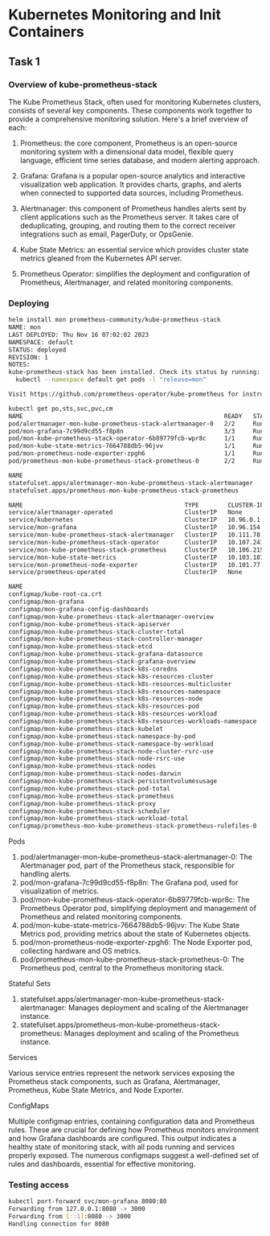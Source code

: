 # Kubernetes Monitoring and Init Containers

## Task 1

### Overview of kube-prometheus-stack

The Kube Prometheus Stack, often used for monitoring Kubernetes clusters, consists of several key components. These components work together to provide a comprehensive monitoring solution. Here's a brief overview of each:

1. Prometheus: the core component, Prometheus is an open-source monitoring system with a dimensional data model, flexible query language, efficient time series database, and modern alerting approach.

2. Grafana: Grafana is a popular open-source analytics and interactive visualization web application. It provides charts, graphs, and alerts when connected to supported data sources, including Prometheus.

3. Alertmanager: this component of Prometheus handles alerts sent by client applications such as the Prometheus server. It takes care of deduplicating, grouping, and routing them to the correct receiver integrations such as email, PagerDuty, or OpsGenie.

4. Kube State Metrics: an essential service which provides cluster state metrics gleaned from the Kubernetes API server.

5. Prometheus Operator: simplifies the deployment and configuration of Prometheus, Alertmanager, and related monitoring components.

### Deploying

```bash
helm install mon prometheus-community/kube-prometheus-stack
NAME: mon
LAST DEPLOYED: Thu Nov 16 07:02:02 2023
NAMESPACE: default
STATUS: deployed
REVISION: 1
NOTES:
kube-prometheus-stack has been installed. Check its status by running:
  kubectl --namespace default get pods -l "release=mon"

Visit https://github.com/prometheus-operator/kube-prometheus for instructions on how to create & configure Alertmanager and Prometheus instances using the Operator.
```

```bash
kubectl get po,sts,svc,pvc,cm
NAME                                                        READY   STATUS    RESTARTS        AGE
pod/alertmanager-mon-kube-prometheus-stack-alertmanager-0   2/2     Running   0               5m42s
pod/mon-grafana-7c99d9cd55-f8p8n                            3/3     Running   3 (2m14s ago)   6m35s
pod/mon-kube-prometheus-stack-operator-6b89779fcb-wpr8c     1/1     Running   0               6m35s
pod/mon-kube-state-metrics-7664788db5-96jvv                 1/1     Running   0               6m35s
pod/mon-prometheus-node-exporter-zpgh6                      1/1     Running   0               6m35s
pod/prometheus-mon-kube-prometheus-stack-prometheus-0       2/2     Running   0               5m41s

NAME                                                                   READY   AGE
statefulset.apps/alertmanager-mon-kube-prometheus-stack-alertmanager   1/1     5m42s
statefulset.apps/prometheus-mon-kube-prometheus-stack-prometheus       1/1     5m42s

NAME                                             TYPE        CLUSTER-IP       EXTERNAL-IP   PORT(S)                      AGE
service/alertmanager-operated                    ClusterIP   None             <none>        9093/TCP,9094/TCP,9094/UDP   5m42s
service/kubernetes                               ClusterIP   10.96.0.1        <none>        443/TCP                      8m19s
service/mon-grafana                              ClusterIP   10.96.154.26     <none>        80/TCP                       6m36s
service/mon-kube-prometheus-stack-alertmanager   ClusterIP   10.111.78.238    <none>        9093/TCP,8080/TCP            6m36s
service/mon-kube-prometheus-stack-operator       ClusterIP   10.107.241.225   <none>        443/TCP                      6m36s
service/mon-kube-prometheus-stack-prometheus     ClusterIP   10.106.215.190   <none>        9090/TCP,8080/TCP            6m36s
service/mon-kube-state-metrics                   ClusterIP   10.103.187.163   <none>        8080/TCP                     6m36s
service/mon-prometheus-node-exporter             ClusterIP   10.101.77.175    <none>        9100/TCP                     6m35s
service/prometheus-operated                      ClusterIP   None             <none>        9090/TCP                     5m42s

NAME                                                                    DATA   AGE
configmap/kube-root-ca.crt                                              1      8m4s
configmap/mon-grafana                                                   1      6m36s
configmap/mon-grafana-config-dashboards                                 1      6m36s
configmap/mon-kube-prometheus-stack-alertmanager-overview               1      6m36s
configmap/mon-kube-prometheus-stack-apiserver                           1      6m36s
configmap/mon-kube-prometheus-stack-cluster-total                       1      6m36s
configmap/mon-kube-prometheus-stack-controller-manager                  1      6m36s
configmap/mon-kube-prometheus-stack-etcd                                1      6m36s
configmap/mon-kube-prometheus-stack-grafana-datasource                  1      6m36s
configmap/mon-kube-prometheus-stack-grafana-overview                    1      6m36s
configmap/mon-kube-prometheus-stack-k8s-coredns                         1      6m36s
configmap/mon-kube-prometheus-stack-k8s-resources-cluster               1      6m36s
configmap/mon-kube-prometheus-stack-k8s-resources-multicluster          1      6m36s
configmap/mon-kube-prometheus-stack-k8s-resources-namespace             1      6m36s
configmap/mon-kube-prometheus-stack-k8s-resources-node                  1      6m36s
configmap/mon-kube-prometheus-stack-k8s-resources-pod                   1      6m36s
configmap/mon-kube-prometheus-stack-k8s-resources-workload              1      6m36s
configmap/mon-kube-prometheus-stack-k8s-resources-workloads-namespace   1      6m36s
configmap/mon-kube-prometheus-stack-kubelet                             1      6m36s
configmap/mon-kube-prometheus-stack-namespace-by-pod                    1      6m36s
configmap/mon-kube-prometheus-stack-namespace-by-workload               1      6m36s
configmap/mon-kube-prometheus-stack-node-cluster-rsrc-use               1      6m36s
configmap/mon-kube-prometheus-stack-node-rsrc-use                       1      6m36s
configmap/mon-kube-prometheus-stack-nodes                               1      6m36s
configmap/mon-kube-prometheus-stack-nodes-darwin                        1      6m36s
configmap/mon-kube-prometheus-stack-persistentvolumesusage              1      6m36s
configmap/mon-kube-prometheus-stack-pod-total                           1      6m36s
configmap/mon-kube-prometheus-stack-prometheus                          1      6m36s
configmap/mon-kube-prometheus-stack-proxy                               1      6m36s
configmap/mon-kube-prometheus-stack-scheduler                           1      6m36s
configmap/mon-kube-prometheus-stack-workload-total                      1      6m36s
configmap/prometheus-mon-kube-prometheus-stack-prometheus-rulefiles-0   29     5m42s
```

Pods

1. pod/alertmanager-mon-kube-prometheus-stack-alertmanager-0: The Alertmanager pod, part of the Prometheus stack, responsible for handling alerts.
2. pod/mon-grafana-7c99d9cd55-f8p8n: The Grafana pod, used for visualization of metrics.
3. pod/mon-kube-prometheus-stack-operator-6b89779fcb-wpr8c: The Prometheus Operator pod, simplifying deployment and management of Prometheus and related monitoring components.
4. pod/mon-kube-state-metrics-7664788db5-96jvv: The Kube State Metrics pod, providing metrics about the state of Kubernetes objects.
5. pod/mon-prometheus-node-exporter-zpgh6: The Node Exporter pod, collecting hardware and OS metrics.
6. pod/prometheus-mon-kube-prometheus-stack-prometheus-0: The Prometheus pod, central to the Prometheus monitoring stack.

Stateful Sets

1. statefulset.apps/alertmanager-mon-kube-prometheus-stack-alertmanager: Manages deployment and scaling of the Alertmanager instance.
2. statefulset.apps/prometheus-mon-kube-prometheus-stack-prometheus: Manages deployment and scaling of the Prometheus instance.

Services

Various service entries represent the network services exposing the Prometheus stack components, such as Grafana, Alertmanager, Prometheus, Kube State Metrics, and Node Exporter.

ConfigMaps

Multiple configmap entries, containing configuration data and Prometheus rules. These are crucial for defining how Prometheus monitors environment and how Grafana dashboards are configured.
This output indicates a healthy state of monitoring stack, with all pods running and services properly exposed. The numerous configmaps suggest a well-defined set of rules and dashboards, essential for effective monitoring.

### Testing access

```bash
kubectl port-forward svc/mon-grafana 8080:80
Forwarding from 127.0.0.1:8080 -> 3000
Forwarding from [::1]:8080 -> 3000
Handling connection for 8080
```


